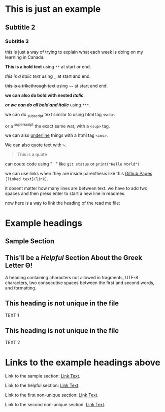 # This is just an example
## Subtitle 2
### Subtitle 3
this is just a way of trying to explain what each week is doing on my learning in Canada.  

**This is a bold text** using `**` at start or end.  

_this is a italic text_ using `_` at start and end.  

~~this is a trikethrough text~~ using `~~` at start and end.  

**we can also do bold with nested _italic_**.  

***or we can do all bold and italic*** using `***`.   

we can do <sub>subscript</sub> text similar to using html tag `<sub>`.  

or a <sup>superscript</sup> the exact same wat, with a `<sup>` tag.  

we can also <ins>underline</ins> things with a html tag `<ins>`.  


We can also quote text with `>`.  

>This is a quote


can coute code using " ` `" like `git status` or `print("Hello World")`     

we can use links when they are inside parenthesis like this [Github Pages](https://pages.github.com/) `[linked text](link)`.  

it dosent matter how many lines are between text. we have to add two spaces and then press enter to start a new line in readmes.    

now here is a way to link the heading of the read me file:

# Example headings

## Sample Section

## This'll be a _Helpful_ Section About the Greek Letter Θ!
A heading containing characters not allowed in fragments, UTF-8 characters, two consecutive spaces between the first and second words, and formatting.

## This heading is not unique in the file

TEXT 1 













            

## This heading is not unique in the file

TEXT 2  














               

# Links to the example headings above

Link to the sample section: [Link Text](#sample-section).

Link to the helpful section: [Link Text](#thisll-be-a-helpful-section-about-the-greek-letter-Θ).

Link to the first non-unique section: [Link Text](#this-heading-is-not-unique-in-the-file).

Link to the second non-unique section: [Link Text](#this-heading-is-not-unique-in-the-file-1).

